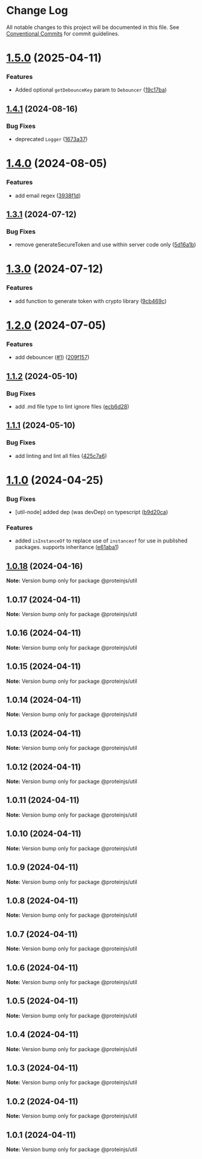 # Change Log

All notable changes to this project will be documented in this file.
See [Conventional Commits](https://conventionalcommits.org) for commit guidelines.

# [1.5.0](https://github.com/proteinjs/util/compare/@proteinjs/util@1.4.1...@proteinjs/util@1.5.0) (2025-04-11)


### Features

* Added optional `getDebounceKey` param to `Debouncer` ([19c17ba](https://github.com/proteinjs/util/commit/19c17ba68a18fe1c897b23b50ddb1663be001f22))





## [1.4.1](https://github.com/proteinjs/util/compare/@proteinjs/util@1.4.0...@proteinjs/util@1.4.1) (2024-08-16)


### Bug Fixes

* deprecated `Logger` ([1673a37](https://github.com/proteinjs/util/commit/1673a377945271da4d99b564acdecb22e397ba86))





# [1.4.0](https://github.com/proteinjs/util/compare/@proteinjs/util@1.3.1...@proteinjs/util@1.4.0) (2024-08-05)


### Features

* add email regex ([3938f1d](https://github.com/proteinjs/util/commit/3938f1d5ca3aa4a5f2b98518a84468794110bfd1))





## [1.3.1](https://github.com/proteinjs/util/compare/@proteinjs/util@1.3.0...@proteinjs/util@1.3.1) (2024-07-12)


### Bug Fixes

* remove generateSecureToken and use within server code only ([5d16a1b](https://github.com/proteinjs/util/commit/5d16a1bc0666d1b61a5a4e197af1ae79516ea79c))





# [1.3.0](https://github.com/proteinjs/util/compare/@proteinjs/util@1.2.0...@proteinjs/util@1.3.0) (2024-07-12)


### Features

* add function to generate token with crypto library ([9cb469c](https://github.com/proteinjs/util/commit/9cb469cae1e5e6fa390c3f42aa88820ab70bf289))





# [1.2.0](https://github.com/proteinjs/util/compare/@proteinjs/util@1.1.2...@proteinjs/util@1.2.0) (2024-07-05)


### Features

* add debouncer ([#1](https://github.com/proteinjs/util/issues/1)) ([209f157](https://github.com/proteinjs/util/commit/209f1575f8370ba94033bdfbcebd745e1aa5aa1e))





## [1.1.2](https://github.com/proteinjs/util/compare/@proteinjs/util@1.1.1...@proteinjs/util@1.1.2) (2024-05-10)


### Bug Fixes

* add .md file type to lint ignore files ([ecb6d28](https://github.com/proteinjs/util/commit/ecb6d28340221ff0a2854debf0d813a02a76786e))





## [1.1.1](https://github.com/proteinjs/util/compare/@proteinjs/util@1.1.0...@proteinjs/util@1.1.1) (2024-05-10)


### Bug Fixes

* add linting and lint all files ([425c7a6](https://github.com/proteinjs/util/commit/425c7a6bee816a6b7cfafcb4b8d59a22cba5ec04))





# [1.1.0](https://github.com/proteinjs/util/compare/@proteinjs/util@1.0.18...@proteinjs/util@1.1.0) (2024-04-25)

### Bug Fixes

- [util-node] added dep (was devDep) on typescript ([b9d20ca](https://github.com/proteinjs/util/commit/b9d20cad9666a13cb74c6a431f0f010ba8f9117e))

### Features

- added `isInstanceOf` to replace use of `instanceof` for use in published packages. supports inheritance ([e61aba1](https://github.com/proteinjs/util/commit/e61aba135c20e340d5c7b7c46795fa1131620fbd))

## [1.0.18](https://github.com/proteinjs/util/compare/@proteinjs/util@1.0.17...@proteinjs/util@1.0.18) (2024-04-16)

**Note:** Version bump only for package @proteinjs/util

## 1.0.17 (2024-04-11)

**Note:** Version bump only for package @proteinjs/util

## 1.0.16 (2024-04-11)

**Note:** Version bump only for package @proteinjs/util

## 1.0.15 (2024-04-11)

**Note:** Version bump only for package @proteinjs/util

## 1.0.14 (2024-04-11)

**Note:** Version bump only for package @proteinjs/util

## 1.0.13 (2024-04-11)

**Note:** Version bump only for package @proteinjs/util

## 1.0.12 (2024-04-11)

**Note:** Version bump only for package @proteinjs/util

## 1.0.11 (2024-04-11)

**Note:** Version bump only for package @proteinjs/util

## 1.0.10 (2024-04-11)

**Note:** Version bump only for package @proteinjs/util

## 1.0.9 (2024-04-11)

**Note:** Version bump only for package @proteinjs/util

## 1.0.8 (2024-04-11)

**Note:** Version bump only for package @proteinjs/util

## 1.0.7 (2024-04-11)

**Note:** Version bump only for package @proteinjs/util

## 1.0.6 (2024-04-11)

**Note:** Version bump only for package @proteinjs/util

## 1.0.5 (2024-04-11)

**Note:** Version bump only for package @proteinjs/util

## 1.0.4 (2024-04-11)

**Note:** Version bump only for package @proteinjs/util

## 1.0.3 (2024-04-11)

**Note:** Version bump only for package @proteinjs/util

## 1.0.2 (2024-04-11)

**Note:** Version bump only for package @proteinjs/util

## 1.0.1 (2024-04-11)

**Note:** Version bump only for package @proteinjs/util
